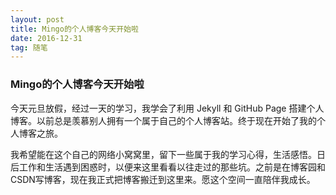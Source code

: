 ```yaml
---
layout: post
title: Mingo的个人博客今天开始啦
date: 2016-12-31 
tag: 随笔
---
```


### Mingo的个人博客今天开始啦


今天元旦放假，经过一天的学习，我学会了利用 Jekyll 和 GitHub Page 搭建个人博客。以前总是羡慕别人拥有一个属于自己的个人博客站。终于现在开始了我的个人博客之旅。

我希望能在这个自己的网络小窝窝里，留下一些属于我的学习心得，生活感悟。日后工作和生活遇到困惑时，以便来这里看看以往走过的那些坑。之前是在博客园和CSDN写博客，现在我正式把博客搬迁到这里来。愿这个空间一直陪伴我成长。


